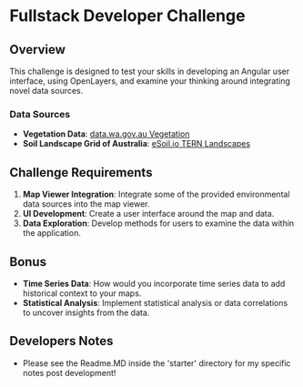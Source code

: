 # Fullstack Developer Challenge

## Overview
This challenge is designed to test your skills in developing an Angular user interface, using OpenLayers, and examine your thinking around integrating novel data sources.

### Data Sources
- **Vegetation Data**: [data.wa.gov.au Vegetation](https://catalogue.data.wa.gov.au/dataset/?theme=Environment&tags=Vegetation&access_level=open&res_format=API+ArcGIS+Server+Map+Service&res_format=WMS&res_format=GeoJSON)
- **Soil Landscape Grid of Australia**: [eSoil.io TERN Landscapes](https://esoil.io/TERNLandscapes/Public/Pages/SLGA/)

## Challenge Requirements
1. **Map Viewer Integration**: Integrate some of the provided environmental data sources into the map viewer.
2. **UI Development**: Create a user interface around the map and data.
3. **Data Exploration**: Develop methods for users to examine the data within the application.

## Bonus
- **Time Series Data**: How would you incorporate time series data to add historical context to your maps.
- **Statistical Analysis**: Implement statistical analysis or data correlations to uncover insights from the data.

## Developers Notes
- Please see the Readme.MD inside the 'starter' directory for my specific notes post development!
